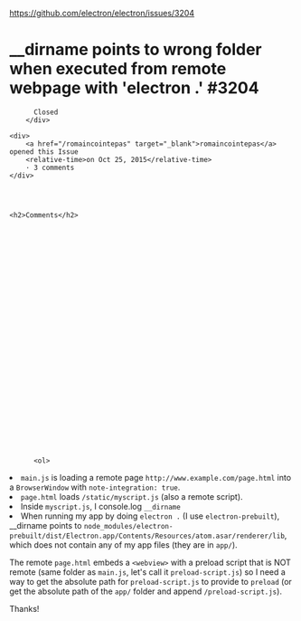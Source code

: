 <a href="https://github.com/electron/electron/issues/3204">https://github.com/electron/electron/issues/3204</a><div id="articleHeader"><h1>              __dirname points to wrong folder when executed from remote webpage with 'electron .'            #3204    </h1></div>


  <div>
    <div>
        <div>
          
          Closed
        </div>
    
    <div>
        <a href="/romaincointepas" target="_blank">romaincointepas</a>  opened this Issue
        <relative-time>on Oct 25, 2015</relative-time>
        · 3 comments
    </div>
  



    <h2>Comments</h2>
    
      

      

        

          
            




            

  

    



    

      


  
    
      

          <ol>
<li><code>main.js</code> is loading a remote page <code>http://www.example.com/page.html</code> into a <code>BrowserWindow</code> with <code>note-integration: true</code>.</li>
<li><code>page.html</code> loads <code>/static/myscript.js</code> (also a remote script).</li>
<li>Inside <code>myscript.js</code>, I console.log <code>__dirname</code></li>
<li>When running my app by doing <code>electron .</code> (I use <code>electron-prebuilt</code>), __dirname points to <code>node_modules/electron-prebuilt/dist/Electron.app/Contents/Resources/atom.asar/renderer/lib</code>, which does not contain any of my app files (they are in <code>app/</code>).</li>
</ol>
<p>The remote <code>page.html</code> embeds a <code>&lt;webview&gt;</code> with a preload script that is NOT remote (same folder as <code>main.js</code>, let's call it <code>preload-script.js</code>) so I need a way to get the absolute path for <code>preload-script.js</code> to provide to <code>preload</code> (or get the absolute path of the <code>app/</code> folder and append <code>/preload-script.js</code>).</p>
<p>Thanks!</p>
      